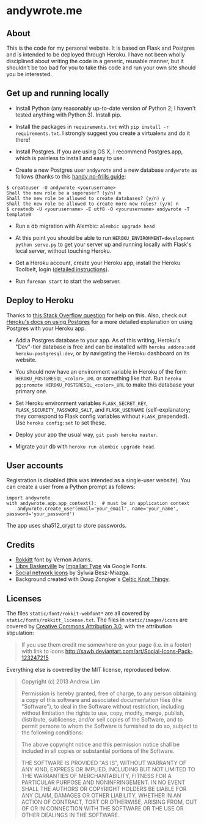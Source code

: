 # andywrote.me

## About

This is the code for my personal website. It is based on Flask and Postgres and is intended to be deployed through Heroku. I have not been wholly disciplined about writing the code in a generic, reusable manner, but it shouldn't be too bad for you to take this code and run your own site should you be interested. 

## Get up and running locally

- Install Python (any reasonably up-to-date version of Python 2; I haven't tested anything with Python 3). Install pip. 

- Install the packages in `requirements.txt` with `pip install -r requirements.txt`. I strongly suggest you create a virtualenv and do it there! 

- Install Postgres. If you are using OS X, I recommend Postgres.app, which is painless to install and easy to use. 

- Create a new Postgres user `andywrote` and a new database `andywrote` as follows (thanks to this [handy no-frills guide](http://killtheyak.com/use-postgresql-with-django-flask/): 

```
$ createuser -U andywrote <yourusername>
Shall the new role be a superuser? (y/n) n
Shall the new role be allowed to create databases? (y/n) y
Shall the new role be allowed to create more new roles? (y/n) n
$ createdb -U <yourusername> -E utf8 -O <yourusername> andywrote -T template0
```

- Run a db migration with Alembic: `alembic upgrade head`

- At this point you should be able to run `HEROKU_ENVIRONMENT=development python serve.py` to get your server up and running locally with Flask's local server, without touching Heroku. 

- Get a Heroku account, create your Heroku app, install the Heroku Toolbelt, login ([detailed instructions](https://devcenter.heroku.com/articles/quickstart)). 

- Run `foreman start` to start the webserver. 

## Deploy to Heroku

Thanks to [this Stack Overflow question](http://stackoverflow.com/questions/13262195/how-should-i-run-alembic-migrations-on-heroku) for help on this. Also, check out [Heroku's docs on using Postgres](https://devcenter.heroku.com/articles/heroku-postgresql) for a more detailed explanation on using Postgres with your Heroku app. 

- Add a Postgres database to your app. As of this writing, Heroku's "Dev"-tier database is free and can be installed with `heroku addons:add heroku-postgresql:dev`, or by navigating the Heroku dashboard on its website. 

- You should now have an environment variable in Heroku of the form `HEROKU_POSTGRESQL_<color>_URL` or something like that. Run `heroku pg:promote HEROKU_POSTGRESQL_<color>_URL` to make this database your primary one. 

- Set Heroku environment variables `FLASK_SECRET_KEY`, `FLASK_SECURITY_PASSWORD_SALT`, and `FLASK_USERNAME` (self-explanatory; they correspond to Flask config variables without `FLASK_`prepended). Use `heroku config:set` to set these. 

- Deploy your app the usual way, `git push heroku master`. 

- Migrate your db with `heroku run alembic upgrade head`. 

## User accounts

Registration is disabled (this was intended as a single-user website). You can create a user from a Python prompt as follows: 

```
import andywrote
with andywrote.app.app_context():  # must be in application context
    andywrote.create_user(email='your_email', name='your_name', password='your_password')
```

The app uses sha512_crypt to store passwords. 

## Credits

- [Rokkitt](http://www.fontsquirrel.com/fonts/list/foundry/vernon-adams) font by Vernon Adams. 
- [Libre Baskerville](http://www.google.com/fonts/specimen/Libre+Baskerville) by [Impallari Type](http://www.impallari.com/) via Google Fonts. 
- [Social network icons](http://sawb.deviantart.com/art/Social-Icons-Pack-123247215) by Sylwia Besz-Miazga. 
- Background created with Doug Zongker's [Celtic Knot Thingy](http://isotropic.org/celticknot/). 

## Licenses

The files `static/font/rokkit-webfont*` are all covered by `static/fonts/rokkitt_license.txt`. The files in `static/images/icons` are covered by [Creative Commons Attribution 3.0](http://creativecommons.org/licenses/by/3.0/us/), with the attribution stipulation: 

> If you use them credit me somewhere on your page (i.e. in a footer) with link to icons http://sawb.deviantart.com/art/Social-Icons-Pack-123247215

Everything else is covered by the MIT license, reproduced below. 

> Copyright (c) 2013 Andrew Lim
> 
> Permission is hereby granted, free of charge, to any person obtaining a copy
> of this software and associated documentation files (the "Software"), to deal
> in the Software without restriction, including without limitation the rights
> to use, copy, modify, merge, publish, distribute, sublicense, and/or sell
> copies of the Software, and to permit persons to whom the Software is
> furnished to do so, subject to the following conditions:
> 
> The above copyright notice and this permission notice shall be included in
> all copies or substantial portions of the Software.
> 
> THE SOFTWARE IS PROVIDED "AS IS", WITHOUT WARRANTY OF ANY KIND, EXPRESS OR
> IMPLIED, INCLUDING BUT NOT LIMITED TO THE WARRANTIES OF MERCHANTABILITY,
> FITNESS FOR A PARTICULAR PURPOSE AND NONINFRINGEMENT. IN NO EVENT SHALL THE
> AUTHORS OR COPYRIGHT HOLDERS BE LIABLE FOR ANY CLAIM, DAMAGES OR OTHER
> LIABILITY, WHETHER IN AN ACTION OF CONTRACT, TORT OR OTHERWISE, ARISING FROM,
> OUT OF OR IN CONNECTION WITH THE SOFTWARE OR THE USE OR OTHER DEALINGS IN
> THE SOFTWARE.